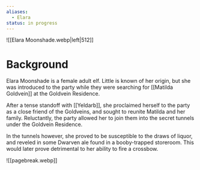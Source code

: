 ```yaml
---
aliases:
  - Elara
status: in progress
---
```


![[Elara Moonshade.webp|left|512]]
# Background
Elara Moonshade is a female adult elf. Little is known of her origin, but she was introduced to the party while they were searching for [[Matilda Goldvein]] at the Goldvein Residence.

After a tense standoff with [[Yeldarb]], she proclaimed herself to the party as a close friend of the Goldveins, and sought to reunite Matilda and her family. Reluctantly, the party allowed her to join them into the secret tunnels under the Goldvein Residence.

In the tunnels however, she proved to be susceptible to the draws of liquor, and reveled in some Dwarven ale found in a booby-trapped storeroom. This would later prove detrimental to her ability to fire a crossbow.

![[pagebreak.webp]]
